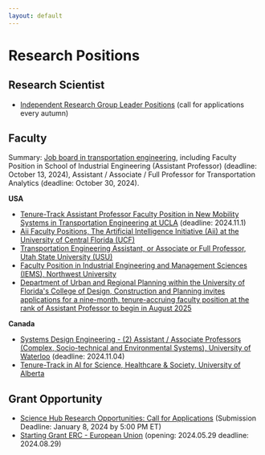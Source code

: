 ```yaml
---
layout: default
---
```


# Research Positions

## Research Scientist

- [Independent Research Group Leader Positions](https://www.kofo.mpg.de/863214/Faculty-Positions) (call for applications every autumn)

## Faculty

Summary: [Job board in transportation engineering](https://bridgingtransport.org/job-board/), including Faculty Position in School of Industrial Engineering (Assistant Professor) (deadline: October 13, 2024), Assistant / Associate / Full Professor for Transportation Analytics (deadline: October 30, 2024).

**USA**

- [Tenure-Track Assistant Professor Faculty Position in New Mobility Systems in Transportation Engineering at UCLA](https://recruit.apo.ucla.edu/JPF09559) (deadline: 2024.11.1)
- [Aii Faculty Positions, The Artificial Intelligence Initiative (Aii) at the University of Central Florida (UCF)](https://ai.ucf.edu/announcements/)
- [Transportation Engineering Assistant, or Associate or Full Professor, Utah State University (USU)](https://careers-usu.icims.com/jobs/8381/transportation-engineering-assistant%2c-or-associate-or-full-professor/job?iis=Social+Networks&iieid=pl1727708919615c4e66&mobile=false&width=690&height=500&bga=true&needsRedirect=false&jan1offset=-300&jun1offset=-240)
- [Faculty Position in Industrial Engineering and Management Sciences (IEMS), Northwest University](https://www.mccormick.northwestern.edu/industrial/career/)
- [Department of Urban and Regional Planning within the University of Florida's College of Design, Construction and Planning invites applications for a nine-month, tenure-accruing faculty position at the rank of Assistant Professor to begin in August 2025](https://www.higheredjobs.com/details.cfm?JobCode=178938098&utm_source=10_03_24&utm_medium=email&utm_campaign=JobAgentEmail)

**Canada**

- [Systems Design Engineering - (2) Assistant / Associate Professors (Complex, Socio-technical and Environmental Systems), University of Waterloo](https://universityaffairs.ca/search-job/?job_id=66252) (deadline: 2024.11.04)
- [Tenure-Track in AI for Science, Healthcare & Society, University of Alberta](https://www.amii.ca/your-career/interdisciplinary-research-careers/)


## Grant Opportunity

- [Science Hub Research Opportunities: Call for Applications](https://sciencehub.mit.edu/call-for-applications/) (Submission Deadline: January 8, 2024 by 5:00 PM ET)
- [Starting Grant ERC - European Union](https://erc.europa.eu/apply-grant/starting-grant) (opening: 2024.05.29 deadline: 2024.08.29)


<br>
<br>